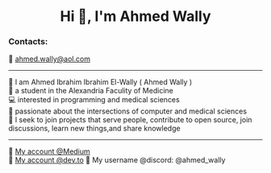 <h1 align="center">Hi 👋, I'm Ahmed Wally</h1>

<h3 align="left">Contacts:</h3>

📧 ahmed.wally@aol.com  

---

🪪 I am Ahmed Ibrahim Ibrahim El-Wally ( Ahmed Wally )  
🏫 a student in the Alexandria Faculity of Medicine  
💻 interested in programming and medical sciences  
📒 passionate about the intersections of computer and medical sciences  
🏹 I seek to join projects that serve people, contribute to open source, join discussions, learn new things,and share knowledge  

---

🚀 [My account @Medium](https://medium.com/@ahmed-wally)  
🚀 [My account @dev.to](https://dev.to/ahmed-wally)
🚀 My username @discord: @ahmed_wally

